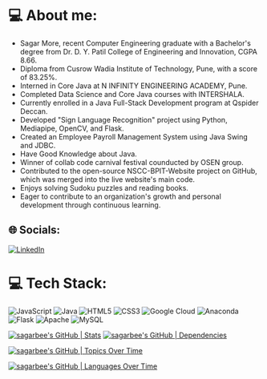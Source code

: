 # 💻 About me:
<ul>
        <li>Sagar More, recent Computer Engineering graduate with a Bachelor's degree from Dr. D. Y. Patil College of Engineering and Innovation, CGPA 8.66.</li>
        <li>Diploma from Cusrow Wadia Institute of Technology, Pune, with a score of 83.25%.</li>
        <li>Interned in Core Java at N INFINITY ENGINEERING ACADEMY, Pune.</li>
        <li>Completed Data Science and Core Java courses with INTERSHALA.</li>
        <li>Currently enrolled in a Java Full-Stack Development program at Qspider Deccan.</li>
        <li>Developed "Sign Language Recognition" project using Python, Mediapipe, OpenCV, and Flask.</li>
        <li>Created an Employee Payroll Management System using Java Swing and JDBC.</li>
        <li>Have Good Knowledge about Java.</li>
        <li>Winner of collab code carnival festival counducted by OSEN group.</li>
        <li>Contributed to the open-source NSCC-BPIT-Website project on GitHub, which was merged into the live website's main code.</li>
        <li>Enjoys solving Sudoku puzzles and reading books.</li>
        <li>Eager to contribute to an organization's growth and personal development through continuous learning.</li>
    </ul>

## 🌐 Socials:
 [![LinkedIn](https://img.shields.io/badge/LinkedIn-%230077B5.svg?logo=linkedin&logoColor=white)](https://linkedin.com/in/https://www.linkedin.com/in/sagar1705/) 

# 💻 Tech Stack:
![JavaScript](https://img.shields.io/badge/javascript-%23323330.svg?style=for-the-badge&logo=javascript&logoColor=%23F7DF1E) ![Java](https://img.shields.io/badge/java-%23ED8B00.svg?style=for-the-badge&logo=java&logoColor=white) ![HTML5](https://img.shields.io/badge/html5-%23E34F26.svg?style=for-the-badge&logo=html5&logoColor=white) ![CSS3](https://img.shields.io/badge/css3-%231572B6.svg?style=for-the-badge&logo=css3&logoColor=white) ![Google Cloud](https://img.shields.io/badge/Google%20Cloud-%234285F4.svg?style=for-the-badge&logo=google-cloud&logoColor=white) ![Anaconda](https://img.shields.io/badge/Anaconda-%2344A833.svg?style=for-the-badge&logo=anaconda&logoColor=white) ![Flask](https://img.shields.io/badge/flask-%23000.svg?style=for-the-badge&logo=flask&logoColor=white) ![Apache](https://img.shields.io/badge/apache-%23D42029.svg?style=for-the-badge&logo=apache&logoColor=white) ![MySQL](https://img.shields.io/badge/mysql-%2300f.svg?style=for-the-badge&logo=mysql&logoColor=white) 


[![sagarbee's GitHub | Stats](https://stats.quine.sh/sagarbee/github?theme=dark)](https://quine.sh?utm_source=widgets&utm_campaign=sagarbee)  [![sagarbee's GitHub | Dependencies](https://stats.quine.sh/sagarbee/dependencies?theme=dark)](https://quine.sh?utm_source=widgets&utm_campaign=sagarbee)

[![sagarbee's GitHub | Topics Over Time](https://stats.quine.sh/sagarbee/topics-over-time?theme=dark)](https://quine.sh?utm_source=widgets&utm_campaign=sagarbee)

[![sagarbee's GitHub | Languages Over Time](https://stats.quine.sh/sagarbee/languages-over-time?theme=dark)](https://quine.sh?utm_source=widgets&utm_campaign=sagarbee)

